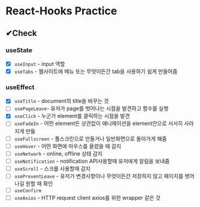 # React-Hooks Practice

## ✔Check

### useState

- [x] `useInput` - input 역할
- [x] `useTabs` - 웹사이트에 메뉴 또는 무엇이든간 tab을 사용하기 쉽게 만들어줌

### useEffect

- [x] `useTitle` - document의 title을 바꾸는 것
- [ ] `usePageLeave`- 유저가 page를 벗어나는 시점을 발견하고 함수를 실행
- [x] `useClick` - 누군가 element를 클릭하는 시점을 발견
- [ ] `useFadeIn` - 어떤 element든 상관없이 애니메이션을 element안으로 서서히 사라지게 만듦
- [ ] `useFullscreen` - 풀스크린으로 만들거나 일반화면으로 돌아가게 해줌
- [ ] `useHover` - 어떤 화면에 마우스를 올렸을 때 감지
- [ ] `useNetwork` - online, offline 상태 감지
- [ ] `useNotification` - notification API사용할때 유저에게 알림을 보내줌
- [ ] `useScroll` - 스크롤 사용할때 감지
- [ ] `usePreventLeave` - 유저가 변경사항이나 무엇이든간 저장하지 않고 페이지를 벗어나길 원할 때 확인
- [ ] `useConfirm`
- [ ] `useAxios` - HTTP request client axios를 위한 wrapper 같은 것
